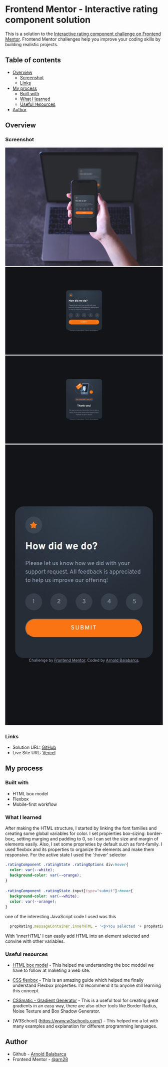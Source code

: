 # Frontend Mentor - Interactive rating component solution

This is a solution to the [Interactive rating component challenge on Frontend Mentor](https://www.frontendmentor.io/challenges/interactive-rating-component-koxpeBUmI). Frontend Mentor challenges help you improve your coding skills by building realistic projects. 

## Table of contents


- [Overview](#overview)
  - [Screenshot](#screenshot)
  - [Links](#links)
- [My process](#my-process)
  - [Built with](#built-with)
  - [What I learned](#what-i-learned)
  - [Useful resources](#useful-resources)
- [Author](#author)

## Overview

### Screenshot
![](./responsive-preview.jpg)
![](./screenshot-desktop.jpeg)
![](./screenshot-thankYou.jpeg)
![](./screenshot-mobile.jpeg)

### Links

- Solution URL: [GitHub](https://github.com/arn28/nft-preview-card-component)
- Live Site URL: [Vercel](https://nft-preview-card-component-arn28.vercel.app/)

## My process

### Built with

- HTML box model
- Flexbox
- Mobile-first workflow

### What I learned

After making the HTML structure, I started by linking the font families and creating some global variables for  color.
I set propierties box-sizing: border-box;, setting marging and padding to 0, so I can set the size and margin of elements easily.
Also, I set some proprieties by default such as font-family.
I used flexbox and its properties to organize the elements and make them responsive.
For the active state I used the ':hover' selector
```css
.ratingComponent .ratingState .ratingOptions div:hover{
  color: var(--white);
  background-color: var(--orange);
}

.ratingComponent .ratingState input[type="submit"]:hover{
  background-color: var(--white);
  color: var(--orange);
}
```
one of the interesting JavaScript code I used was this 
```js
  propRating.messageContainer.innerHTML = '<p>You selected '+ propRating.ratingValue +' out of 5</p>'      
```
With 'innerHTML' I can easily add HTML into an element selected and convine with other variables. 


### Useful resources

- [HTML box model](https://www.w3schools.com/css/css_boxmodel.asp) - This helped me undertanding the boc moddel we have to follow at maketing a web site.

- [CSS flexbox](https://css-tricks.com/snippets/css/a-guide-to-flexbox/) - This is an amazing guide which helped me finally understand Flexbox properties. I'd recommend it to anyone still learning this concept.

- [CSSmatic - Gradient Generator](https://cssmatic.com/gradient-generator) - This is a useful tool for creating great gradients in an easy way, there are also other tools like Border Radius, Noise Texture and Box Shadow Generator.  
- [W3School] (https://www.w3schools.com/) - This helped me a lot with many examples and explanation for different programming languages.

## Author

- Github - [Arnold Balabarca](https://github.com/arn28)
- Frontend Mentor - [@arn28](https://www.frontendmentor.io/profile/arn28)

